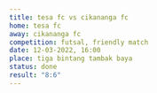 ```yaml
---
title: tesa fc vs cikananga fc
home: tesa fc
away: cikananga fc
competition: futsal, friendly match
date: 12-03-2022, 16:00
place: tiga bintang tambak baya
status: done
result: "8:6"
---
```

